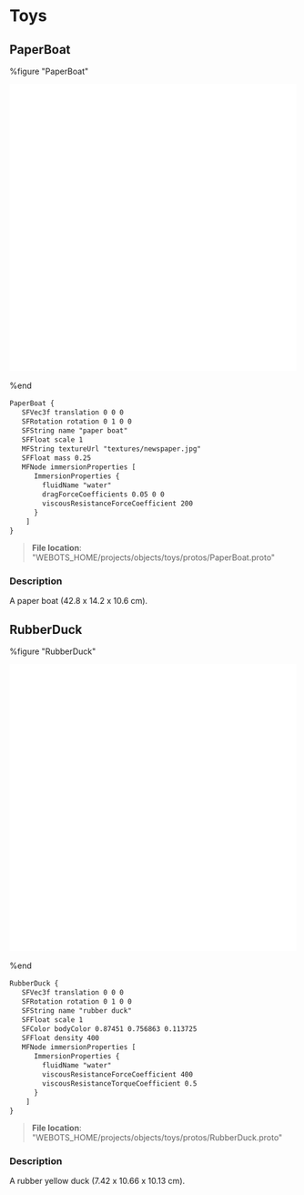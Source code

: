 # Toys

## PaperBoat

%figure "PaperBoat"

![PaperBoat-image](images/objects/toys/PaperBoat/model.png)

%end

```
PaperBoat {
   SFVec3f translation 0 0 0
   SFRotation rotation 0 1 0 0
   SFString name "paper boat"
   SFFloat scale 1
   MFString textureUrl "textures/newspaper.jpg"
   SFFloat mass 0.25
   MFNode immersionProperties [
      ImmersionProperties {
        fluidName "water"
        dragForceCoefficients 0.05 0 0
        viscousResistanceForceCoefficient 200
      }
    ]
}
```

> **File location**: "WEBOTS\_HOME/projects/objects/toys/protos/PaperBoat.proto"

### Description

A paper boat (42.8 x 14.2 x 10.6 cm).

## RubberDuck

%figure "RubberDuck"

![RubberDuck-image](images/objects/toys/RubberDuck/model.png)

%end

```
RubberDuck {
   SFVec3f translation 0 0 0
   SFRotation rotation 0 1 0 0
   SFString name "rubber duck"
   SFFloat scale 1
   SFColor bodyColor 0.87451 0.756863 0.113725
   SFFloat density 400
   MFNode immersionProperties [
      ImmersionProperties {
        fluidName "water"
        viscousResistanceForceCoefficient 400
        viscousResistanceTorqueCoefficient 0.5
      }
    ]
}
```

> **File location**: "WEBOTS\_HOME/projects/objects/toys/protos/RubberDuck.proto"

### Description

A rubber yellow duck (7.42 x 10.66 x 10.13 cm).

